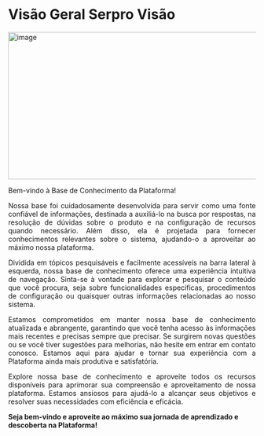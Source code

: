 # Visão Geral Serpro Visão
<img width="1080" height="300" alt="image" src="https://github.com/user-attachments/assets/d0e2e061-f00f-4cd7-8279-3d89646f17fe" />

Bem-vindo à Base de Conhecimento da Plataforma!

<p style="text-align: justify;">Nossa base foi cuidadosamente desenvolvida para servir como uma fonte confiável de informações, destinada a auxiliá-lo na busca por respostas, na resolução de dúvidas sobre o produto e na configuração de recursos quando necessário. Além disso, ela é projetada para fornecer conhecimentos relevantes sobre o sistema, ajudando-o a aproveitar ao máximo nossa plataforma.</p>

<p style="text-align: justify;">Dividida em tópicos pesquisáveis e facilmente acessíveis na barra lateral à esquerda, nossa base de conhecimento oferece uma experiência intuitiva de navegação. Sinta-se à vontade para explorar e pesquisar o conteúdo que você procura, seja sobre funcionalidades específicas, procedimentos de configuração ou quaisquer outras informações relacionadas ao nosso sistema.</p>

<p style="text-align: justify;">Estamos comprometidos em manter nossa base de conhecimento atualizada e abrangente, garantindo que você tenha acesso às informações mais recentes e precisas sempre que precisar. Se surgirem novas questões ou se você tiver sugestões para melhorias, não hesite em entrar em contato conosco. Estamos aqui para ajudar e tornar sua experiência com a Plataforma ainda mais produtiva e satisfatória.</p>

<p style="text-align: justify;">Explore nossa base de conhecimento e aproveite todos os recursos disponíveis para aprimorar sua compreensão e aproveitamento de nossa plataforma. Estamos ansiosos para ajudá-lo a alcançar seus objetivos e resolver suas necessidades com eficiência e eficácia.</p>

**Seja bem-vindo e aproveite ao máximo sua jornada de aprendizado e descoberta na Plataforma!**


